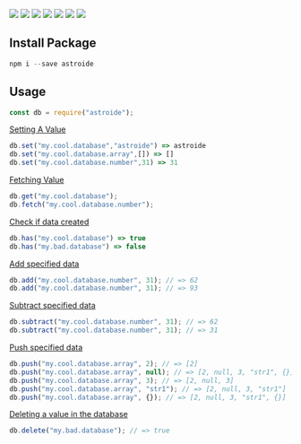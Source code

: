 [![](https://github.com/astroidejs/astroide/actions/workflows/build_and_publish.yml/badge.svg)](https://github.com/astroidejs/astroide) [![](https://github.com/astroidejs/astroide/actions/workflows/test.yml/badge.svg)](https://github.com/astroidejs/astroide) [![](https://img.shields.io/npm/v/astroide.svg?maxAge=3600)](https://github.com/astroidejs/astroide) [![](https://img.shields.io/npm/dt/astroide.svg?maxAge=3600)](https://github.com/astroidejs/astroide) [![](https://status.david-dm.org/gh/astroidejs/astroide.svg)](https://github.com/Umut-Ozkan/astroide) [![](https://status.david-dm.org/gh/astroidejs/astroide.svg?type=dev)](https://github.com/astroidejs/astroide) 
[![](https://nodei.co/npm/astroide.png?downloads=true&stars=true)](https://github.com/astroidejs/astroide)

## Install Package

```js
npm i --save astroide
```

## Usage

```js
const db = require("astroide");
```

[Setting A Value](https://lodash.com/docs/4.17.15#set)

```js
db.set("my.cool.database","astroide") => astroide
db.set("my.cool.database.array",[]) => []
db.set("my.cool.database.number",31) => 31
```

[Fetching Value](https://lodash.com/docs/4.17.15#get)

```js
db.get("my.cool.database");
db.fetch("my.cool.database.number");
```

[Check if data created](https://lodash.com/docs/4.17.15#has)

```js
db.has("my.cool.database") => true
db.has("my.bad.database") => false
```

[Add specified data](https://developer.mozilla.org/en-US/docs/Web/JavaScript/Reference/Operators/Addition_assignment)

```js
db.add("my.cool.database.number", 31); // => 62
db.add("my.cool.database.number", 31); // => 93
```

[Subtract specified data](https://developer.mozilla.org/en-US/docs/Web/JavaScript/Reference/Operators/Subtraction_assignment)

```js
db.subtract("my.cool.database.number", 31); // => 62
db.subtract("my.cool.database.number", 31); // => 31
```

[Push specified data](https://developer.mozilla.org/en-US/docs/Web/JavaScript/Reference/Global_Objects/Array/push)

```js
db.push("my.cool.database.array", 2); // => [2]
db.push("my.cool.database.array", null); // => [2, null, 3, "str1", {}]
db.push("my.cool.database.array", 3); // => [2, null, 3]
db.push("my.cool.database.array", "str1"); // => [2, null, 3, "str1"]
db.push("my.cool.database.array", {}); // => [2, null, 3, "str1", {}]
```

[Deleting a value in the database](https://lodash.com/docs/4.17.15#unset)

```js
db.delete("my.bad.database"); // => true
```
